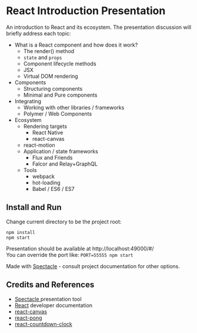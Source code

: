 # React Introduction Presentation

An introduction to React and its ecosystem. The presentation discussion will briefly address each topic:

* What is a React component and how does it work?
  * The render() method
  * `state` and `props`
  * Component lifecycle methods
  * JSX
  * Virtual DOM rendering
* Components
  * Structuring components
  * Minimal and Pure components
* Integrating
  * Working with other libraries / frameworks
  * Polymer / Web Components
* Ecosystem
  * Rendering targets
    * React Native
    * react-canvas
  * react-motion
  * Application / state frameworks
    * Flux and Friends
    * Falcor and Relay+GraphQL
  * Tools
    * webpack
    * hot-loading
    * Babel / ES6 / ES7



## Install and Run

Change current directory to be the project root:

```
npm install
npm start
```

Presentation should be available at http://localhost:49000/#/  
You can override the port like: `PORT=55555 npm start`

Made with [Spectacle](http://projects.formidablelabs.com/spectacle/#/) - consult project documentation for other options.

## Credits and References

* [Spectacle ](https://github.com/FormidableLabs/spectacle) presentation tool
* [React](http://facebook.github.io/react/) developer documentation
* [react-canvas](https://github.com/Flipboard/react-canvas)
* [react-pong](https://github.com/ohall/react-pong)
* [react-countdown-clock](https://github.com/pughpugh/react-countdown-clock)
